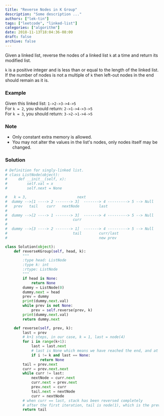 ```yaml
---
title: "Reverse Nodes in K Group"
description: "Some description ..."
authors: ["lek-tin"]
tags: ["leetcode", "linked-list"]
categories: ["algorithm"]
date: 2018-11-13T18:04:36-08:00
draft: false
archive: false
---
```

Given a linked list, reverse the nodes of a linked list `k` at a time and return its modified list.

`k` is a positive integer and is less than or equal to the length of the linked list. If the number of nodes is not a multiple of `k` then left-out nodes in the end should remain as it is.

### Example
Given this linked list: `1->2->3->4->5`  
For `k = 2`, you should return: `2->1->4->3->5`  
For `k = 3`, you should return: `3->2->1->4->5`  
### Note
- Only constant extra memory is allowed.
- You may not alter the values in the list's nodes, only nodes itself may be changed.
### Solution
```python
# Definition for singly-linked list.
# class ListNode(object):
#     def __init__(self, x):
#         self.val = x
#         self.next = None

#   k = 3,                       next
#  dummy -->[1 ----> 2 -------> 3]  -------> 4 ---------> 5 --> Null
#   prev   tail    curr   nextNode         last
#
#  dummy -->[2 ----> 1 -------> 3]  -------> 4 ---------> 5 --> Null
#                              curr
#
#  dummy -->[3 ----> 2 -------> 1]  -------> 4 ---------> 5 --> Null
#                              tail        curr/last
#                                          new prev

class Solution(object):
    def reverseKGroup(self, head, k):
        """
        :type head: ListNode
        :type k: int
        :rtype: ListNode
        """
        if head is None:
            return None
        dummy = ListNode(0)
        dummy.next = head
        prev = dummy
        print(dummy.next.val)
        while prev is not None:
            prev = self.reverse(prev, k)
        print(dummy.next.val)
        return dummy.next

    def reverse(self, prev, k):
        last = prev
        # k+1 steps, in our case, k = 1, last = node(4)
        for i in range(k+1):
            last = last.next
            # last is None which means we have reached the end, and at the same time, the stack length is < k, so we don't need to reverse the stack
            if i != k and last == None:
                return None
        tail = prev.next
        curr = prev.next.next
        while curr != last:
            nextNode = curr.next
            curr.next = prev.next
            prev.next = curr
            tail.next = nextNode
            curr = nextNode
        # when curr == last, stack has been reversed completely
        # after the first iteration, tail is node(1), which is the prev for the next k-long stack
        return tail
```